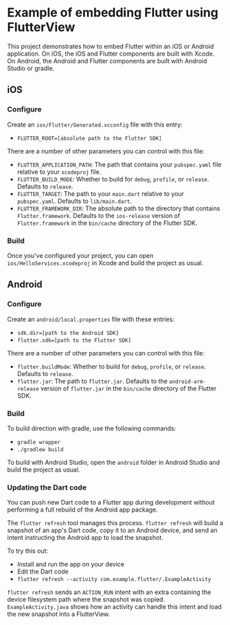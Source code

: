 # Example of embedding Flutter using FlutterView

This project demonstrates how to embed Flutter within an iOS or Android
application. On iOS, the iOS and Flutter components are built with Xcode. On
Android, the Android and Flutter components are built with Android Studio or
gradle.

## iOS

### Configure

Create an `ios/Flutter/Generated.xcconfig` file with this entry:

 * `FLUTTER_ROOT=[absolute path to the Flutter SDK]`

There are a number of other parameters you can control with this file:

 * `FLUTTER_APPLICATION_PATH`: The path that contains your `pubspec.yaml` file
   relative to your `xcodeproj` file.
 * `FLUTTER_BUILD_MODE`: Whether to build for `debug`, `profile`, or `release`.
   Defaults to `release`.
 * `FLUTTER_TARGET`: The path to your `main.dart` relative to your
   `pubspec.yaml`. Defaults to `lib/main.dart`.
 * `FLUTTER_FRAMEWORK_DIR`: The absolute path to the directory that contains
   `Flutter.framework`. Defaults to the `ios-release` version of
   `Flutter.framework` in the `bin/cache` directory of the Flutter SDK.

### Build

Once you've configured your project, you can open `ios/HelloServices.xcodeproj`
in Xcode and build the project as usual.

## Android

### Configure

Create an `android/local.properties` file with these entries:

 * `sdk.dir=[path to the Android SDK]`
 * `flutter.sdk=[path to the Flutter SDK]`

There are a number of other parameters you can control with this file:

 * `flutter.buildMode`: Whether to build for `debug`, `profile`, or `release`.
   Defaults to `release`.
 * `flutter.jar`: The path to `flutter.jar`. Defaults to the
   `android-arm-release` version of `flutter.jar` in the `bin/cache` directory
   of the Flutter SDK.

### Build

To build direction with gradle, use the following commands:

 * `gradle wrapper`
 * `./gradlew build`

To build with Android Studio, open the `android` folder in Android Studio and
build the project as usual.

### Updating the Dart code

You can push new Dart code to a Flutter app during development without performing
a full rebuild of the Android app package.

The `flutter refresh` tool manages this process.  `flutter refresh` will build
a snapshot of an app's Dart code, copy it to an Android device, and send an
intent instructing the Android app to load the snapshot.

To try this out:

 * Install and run the app on your device
 * Edit the Dart code
 * `flutter refresh --activity com.example.flutter/.ExampleActivity`

`flutter refresh` sends an `ACTION_RUN` intent with an extra containing the
device filesystem path where the snapshot was copied. `ExampleActivity.java`
shows how an activity can handle this intent and load the new snapshot into
a FlutterView.
